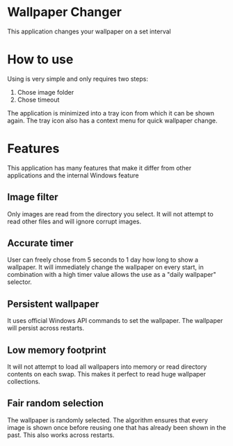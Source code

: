 Wallpaper Changer
=================

This application changes your wallpaper on a set interval

How to use
==========

Using is very simple and only requires two steps:

1. Chose image folder
2. Chose timeout

The application is minimized into a tray icon from which it can be shown again.
The tray icon also has a context menu for quick wallpaper change.

Features
========

This application has many features that make it differ from other applications and the internal Windows feature

Image filter
------------

Only images are read from the directory you select.
It will not attempt to read other files and will ignore corrupt images.

Accurate timer
--------------

User can freely chose from 5 seconds to 1 day how long to show a wallpaper.
It will immediately change the wallpaper on every start,
in combination with a high timer value allows the use as a "daily wallpaper" selector.

Persistent wallpaper
-------------------

It uses official Windows API commands to set the wallpaper.
The wallpaper will persist across restarts.

Low memory footprint
--------------------

It will not attempt to load all wallpapers into memory or read directory contents on each swap.
This makes it perfect to read huge wallpaper collections.

Fair random selection
---------------------

The wallpaper is randomly selected.
The algorithm ensures that every image is shown once before reusing one that has already been shown in the past.
This also works across restarts.
